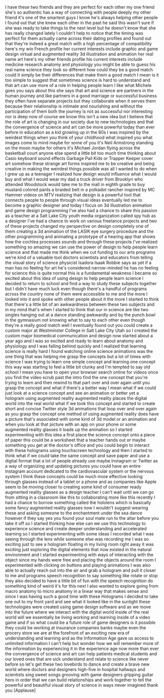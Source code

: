 
I have these two friends and they are
perfect for each other my one friend
she&#39;s so authentic has a way of
connecting with people deeply my other
friend it&#39;s one of the smartest guys I
know he&#39;s always helping other people I
found out that she knew each other in
the past he said this wasn&#39;t sure if she
was ready to take things to the next
level but he doesn&#39;t know that she has
really changed lately I couldn&#39;t help to
notice that the timing was perfect for
them actually came across their dating
profiles and found out that they&#39;re
indeed a great match with a high
percentage of compatibility here&#39;s my
win French profile her current interests
include graphic and game design virtual
and augmented reality 3d illustration
and animation her real name art here&#39;s
my other friends profile his current
interests include medicine research
anatomy and physiology you might be able
to guess his real name science they look
so different how could they be a good
match could it simply be their
differences that make them a good match
I mean is it too simple to suggest that
sometimes science is hard to understand
and that art can use more of a role in
helping people learn I like what Michele
goes you says about this she says that
art and science are partners in the
human journey and like partners in a
good marriage or successful business
they often have separate projects but
they collaborate when it serves them
because their relationship is intimate
and nourishing and without the
participation of them both the journey
is not as successful nor interesting nor
is deep now of course we know this isn&#39;t
a new idea but I believe that the role
of art is changing in our society due to
new technologies and that the
convergence of science and art can be
more powerful today than ever before in
education as a kid growing up in the 80s
I was inspired by the weirdest things
when you think of your childhood what
inspired you what images come to mind
maybe for some of you it&#39;s Neil
Armstrong standing on the moon maybe for
others it&#39;s Michael Jordan flying across
the basketball court
anyone else spend a little bit too much
time thinking about Casio keyboard sound
effects Garbage Pail Kids or Trapper
Keeper cover art somehow these strange
art forms inspired me to be creative and
being creative in making the weirdest
things possible was all I wanted to do
when I grew up as a teenager I realized
how design would influence what I would
buy and what I would wear my dad a truck
driver from Brooklyn who attended
Woodstock would take me to the mall in
eighth grade to buy mustard colored
pants a braided belt in a polkadot
rancher inspired by MC Hammer videos on
MTV realizing that design is a powerful
tool that connects people to people
through visual ideas eventually led me
to become a graphic designer
and today I focus on 3d illustration
animation and game design programming
I&#39;ve also had a chance to share this
passion as a teacher at a Salt Lake City
youth media organization called spy hub
as a designer I&#39;ve had a chance to work
on various freelance projects and two of
these projects changed my perspective on
design completely one of them creating a
3d animation of the LASIK eye surgery
procedure and the other programming and
animating a prototype of a hearing app
that shows how the cochlea processes
sounds and through these projects I&#39;ve
realized something so amazing we can use
the power of design to help people learn
science and that made me think when we
cut funding to our arts programs we&#39;re
kind of a valuable tool
doctors scientists and educators from
telling the visual story of science
physicist Isadora Isaak Robbie says as
yet if a man has no feeling for art he&#39;s
considered narrow-minded he has no
feeling for science this is quite normal
this is a fundamental weakness I became
so excited about this idea of using
design to help people learn science I
decided to return to school and find a
way to study these subjects together but
I didn&#39;t have much luck even though
there&#39;s a handful of programs across the
country none of them were accessible to
me and the more I looked into it and
spoke with other people about it the
more I started to think that there&#39;s a
little bit of an awkwardness between
these two subjects and in my mind that&#39;s
when I started to think that our in
science are like two singles hanging out
at a dance standing awkwardly and by the
punch bowl in the gymnasium not knowing
what to say to each other even though
they&#39;re a really good match well I
eventually found out you could create a
custom major at Westminster College in
Salt Lake City Utah so I created the
custom major biomedical communication
and design now started about a year ago
and I was so excited and ready to learn
about anatomy and physiology and I was
falling behind quickly and I realized
that learning science is really hard
I found watching online science
animations was the one thing that was
helping me grasp the concepts but a lot
of times with science I was trying to
learn one simple concept and learning
one concept this way was starting to
feel a little bit clunky and I&#39;m tempted
to say old school I mean you have to
open your browser search online for
videos once you find the video scrub
past the intro find the one concept that
you&#39;re trying to learn and then rewind
to that part over and over again until
you grasp the concept and what if
there&#39;s a better way I mean what if we
could just look at a science concept and
see an animation or better yet a
hologram using augmented reality
augmented reality places the digital
world into the real world what if we
took this concept and started to create
short and concise Twitter style 3d
animations that loop over and over again
as you grasp the concept one method of
using augmented reality does have a
picture that&#39;s associated with some kind
of 3d model or an animation and when you
look at that picture with an app on your
phone or some augmented reality glasses
it loads up the animation so I started
experimenting with this idea a first
place the science concept onto a piece
of paper this could be a worksheet that
a teacher hands out
or maybe something you get at the
doctor&#39;s office and you could begin to
interact with these holograms using
touchscreen technology and then I
started to think what if we could take
the same concept and save paper and use
a digital format that a lot of people
already use maybe Instagram or Twitter
as a way of organizing and updating
pictures you could have an entire
Instagram account dedicated to the
cardiovascular system or the nervous
system I think these concepts could be
much more effective
looking through glasses instead of a
tablet or a phone and as companies like
Apple seem to be moving closer to
creating some kind of consumer ready
augmented reality glasses as a design
teacher I can&#39;t wait until we can go
from sitting in a classroom like this to
collaborating more like this recently I
had a chance to borrow something called
the hololens which is basically some
fancy augmented reality glasses now I
wouldn&#39;t suggest wearing these and
asking someone to the enchantment under
the sea dance however if they say yes
you found your soul mate run to the
altar before you take it off so I
started thinking how else can we use
this technology to experience science
and create deeper understanding and
accelerated learning so I started
experimenting with some ideas I recorded
what I was seeing through the lens while
someone else was recording me I was so
exciting just to see a hologram floating
in my living room right away it was
exciting just exploring the digital
elements that now existed in the natural
environment and I started experimenting
with ways of interacting with the object
since my hands were free and placing the
objects around the room I experimented
with clicking on buttons and playing
animations I was also able to actually
reach out into the air and grab a
hologram and pull it closer to me and
programs speech recognition to say
something like rotate or stop they also
decided to have a little bit of fun with
the speech recognition do something kind
of weird
it&#39;s for this
next
I also wanted to explore going from
macro anatomy to micro anatomy in a
linear way that makes sense and since I
was having such a good time with these
Holograms I decided to take one out to
my front yard and see what it looked
like in the sunlight these technologies
were created using game design software
and as we move into the future where we
interact with the digital world inside
of the real world will we essentially be
living working and learning inside of a
video game and if so what could be a
future role of game designers is it
possible they could be working at
insurance companies banks maybe even the
grocery store we are at the forefront of
an exciting new era of understanding and
learning and as the Information Age gave
us access to unlimited information I
can&#39;t help but wonder how we will
remember more of the information by
experiencing it in the experience age
now more than ever the convergence of
science and art can help patients
medical students and our loved ones that
are sick understand and relate to
science like never before so let&#39;s get
these two lovebirds to dance and create
a brave new world where doctors and
designers high-five in hospital hallways
and scientists sing sweet songs grooving
with game designers gripping guitar hero
in order that we can build relationships
and work together to tell the powerful
and beautiful visual story of science in
ways never imagined thank you
[Applause]
